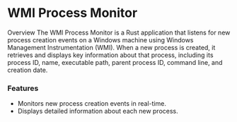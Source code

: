 # WMI Process Monitor
Overview
The WMI Process Monitor is a Rust application that listens for new process creation events on a Windows machine using Windows Management Instrumentation (WMI). When a new process is created, it retrieves and displays key information about that process, including its process ID, name, executable path, parent process ID, command line, and creation date.

### Features
* Monitors new process creation events in real-time.
* Displays detailed information about each new process.
